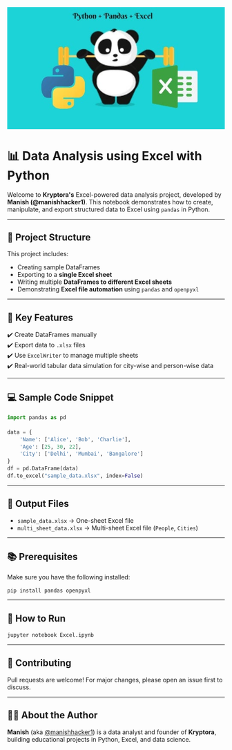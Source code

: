 <img src="lol.jpg" />


# 📊 Data Analysis using Excel with Python

Welcome to **Kryptora's** Excel-powered data analysis project, developed by **Manish (@manishhacker1)**. This notebook demonstrates how to create, manipulate, and export structured data to Excel using `pandas` in Python.

---

## 📁 Project Structure

This project includes:
- Creating sample DataFrames
- Exporting to a **single Excel sheet**
- Writing multiple **DataFrames to different Excel sheets**
- Demonstrating **Excel file automation** using `pandas` and `openpyxl`

---

## 📌 Key Features

✔️ Create DataFrames manually  
✔️ Export data to `.xlsx` files  
✔️ Use `ExcelWriter` to manage multiple sheets  
✔️ Real-world tabular data simulation for city-wise and person-wise data

---

## 💻 Sample Code Snippet

```python
import pandas as pd

data = {
    'Name': ['Alice', 'Bob', 'Charlie'],
    'Age': [25, 30, 22],
    'City': ['Delhi', 'Mumbai', 'Bangalore']
}
df = pd.DataFrame(data)
df.to_excel("sample_data.xlsx", index=False)
```

---

## 📂 Output Files

- `sample_data.xlsx` → One-sheet Excel file  
- `multi_sheet_data.xlsx` → Multi-sheet Excel file (`People`, `Cities`)

---

## 📚 Prerequisites

Make sure you have the following installed:
```bash
pip install pandas openpyxl
```

---

## 🚀 How to Run

```bash
jupyter notebook Excel.ipynb
```

---

## 🤝 Contributing

Pull requests are welcome! For major changes, please open an issue first to discuss.

---

## 👨‍💻 About the Author

**Manish** (aka [@manishhacker1](https://github.com/manishhacker1)) is a data analyst and founder of **Kryptora**, building educational projects in Python, Excel, and data science.
